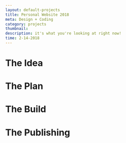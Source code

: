 ```yaml
---
layout: default-projects
title: Personal Website 2018
meta: Design + Coding
category: projects
thumbnail:
description: it's what you're looking at right now!
time: 2-14-2018
---
```


# The Idea
# The Plan
# The Build
# The Publishing
